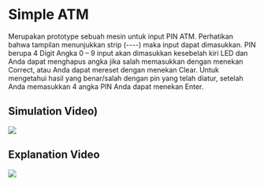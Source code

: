 # Simple ATM
Merupakan prototype sebuah mesin untuk input PIN ATM. Perhatikan bahwa tampilan menunjukkan strip (----) maka input dapat dimasukkan. PIN berupa 4 Digit Angka 0 – 9 input akan dimasukkan kesebelah kiri LED dan Anda dapat menghapus angka jika salah memasukkan dengan menekan Correct, atau Anda dapat mereset dengan menekan Clear. Untuk mengetahui hasil yang benar/salah dengan pin yang telah diatur, setelah Anda memasukkan 4 angka PIN Anda dapat menekan Enter.
## Simulation Video)
[![](http://img.youtube.com/vi/sTrbO_Sjb48/0.jpg)](http://www.youtube.com/watch?v=sTrbO_Sjb48 "Simple ATM Simulation")
## Explanation Video
[![](http://img.youtube.com/vi/oiZXQNlL12Q/0.jpg)](http://www.youtube.com/watch?v=oiZXQNlL12Q "Penjelasan Tugas Topic 15")

